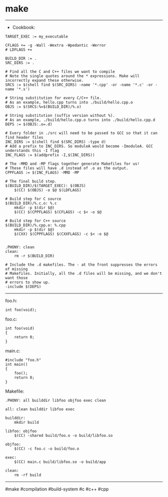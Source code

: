 # make

-------------------------------------------------------------------------------

- Cookbook:
```
TARGET_EXEC := my_executable

CFLAGS += -g -Wall -Wextra -Wpedantic -Werror
# LDFLAGS +=

BUILD_DIR := .
SRC_DIRS := .

# Find all the C and C++ files we want to compile
# Note the single quotes around the * expressions. Make will incorrectly expand these otherwise.
SRCS := $(shell find $(SRC_DIRS) -name '*.cpp' -or -name '*.c' -or -name '*.s')

# String substitution for every C/C++ file.
# As an example, hello.cpp turns into ./build/hello.cpp.o
OBJS := $(SRCS:%=$(BUILD_DIR)/%.o)

# String substitution (suffix version without %).
# As an example, ./build/hello.cpp.o turns into ./build/hello.cpp.d
DEPS := $(OBJS:.o=.d)

# Every folder in ./src will need to be passed to GCC so that it can find header files
INC_DIRS := $(shell find $(SRC_DIRS) -type d)
# Add a prefix to INC_DIRS. So moduleA would become -ImoduleA. GCC understands this -I flag
INC_FLAGS := $(addprefix -I,$(INC_DIRS))

# The -MMD and -MP flags together generate Makefiles for us!
# These files will have .d instead of .o as the output.
CPPFLAGS := $(INC_FLAGS) -MMD -MP

# The final build step.
$(BUILD_DIR)/$(TARGET_EXEC): $(OBJS)
	$(CC) $(OBJS) -o $@ $(LDFLAGS)

# Build step for C source
$(BUILD_DIR)/%.c.o: %.c
	mkdir -p $(dir $@)
	$(CC) $(CPPFLAGS) $(CFLAGS) -c $< -o $@

# Build step for C++ source
$(BUILD_DIR)/%.cpp.o: %.cpp
	mkdir -p $(dir $@)
	$(CXX) $(CPPFLAGS) $(CXXFLAGS) -c $< -o $@


.PHONY: clean
clean:
	rm -r $(BUILD_DIR)

# Include the .d makefiles. The - at the front suppresses the errors of missing
# Makefiles. Initially, all the .d files will be missing, and we don't want those
# errors to show up.
-include $(DEPS)

```

-------------------------------------------------------------------------------

foo.h:
```
int foo(void);
```
foo.c:
```
int foo(void)
{
    return 0;
}
```
main.c:
```
#include "foo.h"
int main()
{
    foo();
    return 0;
}
```
Makefile:
```
.PHONY: all builddir libfoo objfoo exec clean

all: clean builddir libfoo exec

builddir:
	mkdir build

libfoo: objfoo
	$(CC) -shared build/foo.o -o build/libfoo.so

objfoo:
	$(CC) -c foo.c -o build/foo.o

exec:
	$(CC) main.c build/libfoo.so -o build/app

clean:
	rm -rf build
```

-------------------------------------------------------------------------------

#make #compilation #build-system #c #c++ #cpp

